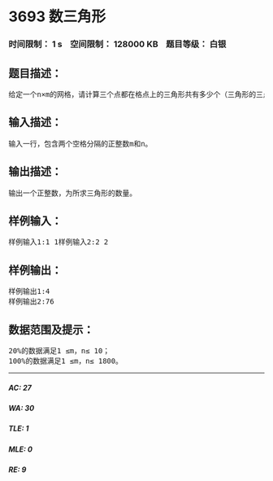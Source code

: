 # 3693 数三角形   
### 时间限制： 1 s&nbsp;&nbsp;&nbsp;&nbsp;空间限制： 128000 KB&nbsp;&nbsp;&nbsp;&nbsp;题目等级： 白银  
## 题目描述：  

<pre>
给定一个n×m的网格，请计算三个点都在格点上的三角形共有多少个（三角形的三点不能共线）。下图为4×4的网格上的一个三角形。 
</pre>
  
  
## 输入描述：  

<pre>
输入一行，包含两个空格分隔的正整数m和n。
</pre>
  
  
## 输出描述：  

<pre>
输出一个正整数，为所求三角形的数量。
</pre>
  
  
## 样例输入：  

<pre>
样例输入1:1 1样例输入2:2 2
</pre>
  
  
## 样例输出：  

<pre>
样例输出1:4  
样例输出2:76
</pre>
  
  
## 数据范围及提示：  

<pre>
20%的数据满足1 ≤m，n≤ 10；  
100%的数据满足1 ≤m，n≤ 1800。
</pre>
  
  
***  

##### AC: 27  
##### WA: 30  
##### TLE: 1  
##### MLE: 0  
##### RE: 9  
